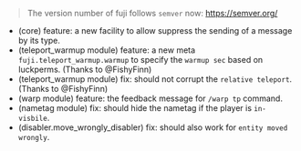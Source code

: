 > The version number of fuji follows `semver` now: https://semver.org/

- (core) feature: a new facility to allow suppress the sending of a message by its type.
- (teleport_warmup module) feature: a new meta `fuji.teleport_warmup.warmup` to specify the `warmup sec` based on luckperms. (Thanks to @FishyFinn)
- (teleport_warmup module) fix: should not corrupt the `relative teleport`. (Thanks to @FishyFinn)
- (warp module) feature: the feedback message for `/warp tp` command.
- (nametag module) fix: should hide the nametag if the player is `in-visbile`.
- (disabler.move_wrongly_disabler) fix: should also work for `entity moved wrongly`.